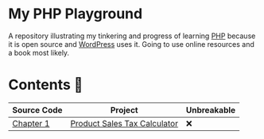 # My PHP Playground
A repository illustrating my tinkering and progress of learning [PHP](https://www.php.net/) because it is open source 
and [WordPress](https://wordpress.com/) uses it. Going to use online resources and a book most likely.
# Contents :meat_on_bone:

| Source Code | Project | Unbreakable |
| ----------- | ------- | ----------- |
| [Chapter 1](CHAPTER_01) | [Product Sales Tax Calculator](https://youtu.be/d054CRkQeQM) | :x: |
